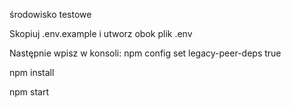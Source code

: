 środowisko testowe


Skopiuj .env.example i utworz obok plik .env

Następnie wpisz w konsoli:
npm config set legacy-peer-deps true

npm install

npm start
